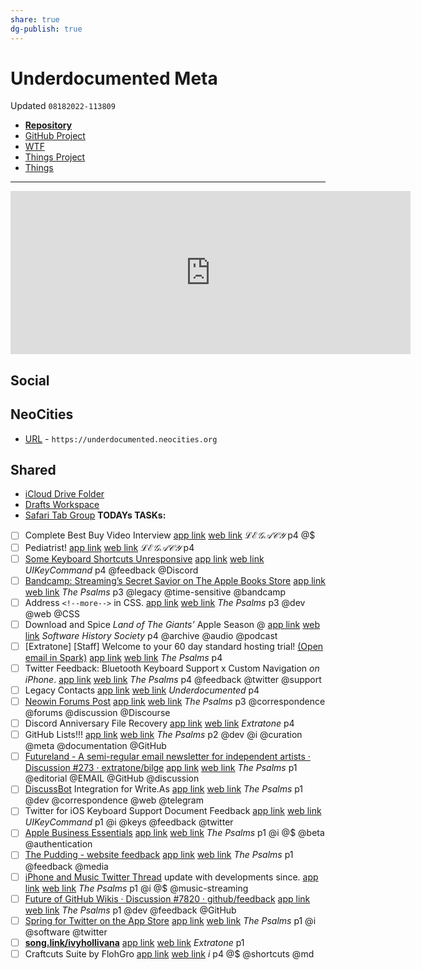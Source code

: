 ```yaml
---
share: true
dg-publish: true
---
```

# Underdocumented Meta
Updated `08182022-113809`

- [**Repository**](https://github.com/extratone/underdocumented)
- [GitHub Project](https://github.com/users/extratone/projects/17)
- [WTF](https://davidblue.wtf/drafts/8D6953D1-03D6-4654-ADB7-DF667AF8AACF.html)
- [Things Project](things:///show?id=EpzULi4RYsQwH5fkYigGqp)
- [Things](things:///show?id=BzMN9TXpXp1zMt55AbqUG2)

---

<iframe id="reddit-embed" src="https://www.redditmedia.com/r/ios/comments/l5p7ly/underdocumented_ios_functions_stuff_you_wish/?ref_source=embed&amp;ref=share&amp;embed=true" sandbox="allow-scripts allow-same-origin allow-popups" style="border: none;" height="261" width="640" scrolling="no"></iframe>

## Social

## NeoCities

- [URL](https://underdocumented.neocities.org) - `https://underdocumented.neocities.org` 

## Shared

- [iCloud Drive Folder](https://www.icloud.com/iclouddrive/055Yk6dHM8c9z4QtgvJaUjrlg#Underdocumented)
- [Drafts Workspace](https://directory.getdrafts.com/w/2CD)
- [Safari Tab Group](https://www.icloud.com/safari-tab-groups/0eeNTF0j3D1oPrYoXXPrBvJEQ#Underdocumented)
 **TODAYs TASKs:**

- [ ] Complete Best Buy Video Interview [app link](todoist://task?id=5216287754) [web link](https://todoist.com/showTask?id=5216287754) *ℒℰ𝒢𝒜𝒞𝒴* p4 @$
- [ ] Pediatrist! [app link](todoist://task?id=5259364009) [web link](https://todoist.com/showTask?id=5259364009) *ℒℰ𝒢𝒜𝒞𝒴* p4
- [ ] [Some Keyboard Shortcuts Unresponsive](https://discord.com/channels/834892608815235093/836712857982205982/902560322114711563) [app link](todoist://task?id=5275053072) [web link](https://todoist.com/showTask?id=5275053072&sync_id=5275053072) *UIKeyCommand* p4 @feedback @Discord
- [ ] [Bandcamp: Streaming’s Secret Savior on The Apple Books Store](https://books.apple.com/us/book/bandcamp-bound/id1553706073) [app link](todoist://task?id=5292888070) [web link](https://todoist.com/showTask?id=5292888070&sync_id=5292888070) *The Psalms* p3 @legacy @time-sensitive @bandcamp
- [ ] Address `<!--more-->` in CSS. [app link](todoist://task?id=5293324489) [web link](https://todoist.com/showTask?id=5293324489&sync_id=5293324489) *The Psalms* p3 @dev @web @CSS
- [ ] Download and Spice *Land of The Giants’* Apple Season @ [app link](todoist://task?id=5293459411) [web link](https://todoist.com/showTask?id=5293459411) *Software History Society* p4 @archive @audio @podcast
- [ ] [Extratone] [Staff] Welcome to your 60 day standard hosting trial! [(Open email in Spark)](readdlespark://bl=QTphc3BoYWx0YXBvc3RsZUBpY2xvdWQuY29tO0lEOnRvcGljLzExLzE1QGV4dHJh%0D%0AdG9uZS50cnlkaXNjb3Vyc2UuY29tOzM1NDc1MzE5NTg%3D) [app link](todoist://task?id=5296956490) [web link](https://todoist.com/showTask?id=5296956490&sync_id=5296956490) *The Psalms* p4
- [ ] Twitter Feedback: Bluetooth Keyboard Support x Custom Navigation *on iPhone*. [app link](todoist://task?id=5325692550) [web link](https://todoist.com/showTask?id=5325692550&sync_id=5325692550) *The Psalms* p4 @feedback @twitter @support
- [ ] Legacy Contacts [app link](todoist://task?id=5326030520) [web link](https://todoist.com/showTask?id=5326030520&sync_id=6097686508) *Underdocumented* p4
- [ ] [Neowin Forums Post](https://www.neowin.net/forum/forum/110-web-browser-discussion-support) [app link](todoist://task?id=5326324887) [web link](https://todoist.com/showTask?id=5326324887&sync_id=5326324887) *The Psalms* p3 @correspondence @forums @discussion @Discourse
- [ ] Discord Anniversary File Recovery [app link](todoist://task?id=5326366895) [web link](https://todoist.com/showTask?id=5326366895) *Extratone* p4
- [ ] GitHub Lists!!! [app link](todoist://task?id=5327641323) [web link](https://todoist.com/showTask?id=5327641323&sync_id=5327641323) *The Psalms* p2 @dev @i @curation @meta @documentation @GitHub
- [ ] [Futureland - A semi-regular email newsletter for independent artists · Discussion #273 · extratone/bilge](https://github.com/extratone/bilge/discussions/273) [app link](todoist://task?id=5328180588) [web link](https://todoist.com/showTask?id=5328180588&sync_id=5328180588) *The Psalms* p1 @editorial @EMAIL @GitHub @discussion
- [ ] [DiscussBot](https://comments.app/) Integration for Write.As [app link](todoist://task?id=5328187561) [web link](https://todoist.com/showTask?id=5328187561&sync_id=5328187561) *The Psalms* p1 @dev @correspondence @web @telegram
- [ ] Twitter for iOS Keyboard Support Document Feedback [app link](todoist://task?id=5328890937) [web link](https://todoist.com/showTask?id=5328890937&sync_id=5328890937) *UIKeyCommand* p1 @i @keys @feedback @twitter
- [ ] [Apple Business Essentials](https://www.apple.com/business/essentials/) [app link](todoist://task?id=5329784747) [web link](https://todoist.com/showTask?id=5329784747&sync_id=5341245987) *The Psalms* p1 @i @$ @beta @authentication
- [ ] [The Pudding - website feedback](https://docs.google.com/forms/d/e/1FAIpQLSe8C4N9yEjELPt6T2FZwAGa1-ia6Obl8_PcHG7kf_VQvvyjVw/viewform) [app link](todoist://task?id=5333447850) [web link](https://todoist.com/showTask?id=5333447850&sync_id=5333447850) *The Psalms* p1 @feedback @media
- [ ] [iPhone and Music Twitter Thread](https://twitter.com/neoyokel/status/1384253390432075783) update with developments since. [app link](todoist://task?id=5335949320) [web link](https://todoist.com/showTask?id=5335949320&sync_id=5335949320) *The Psalms* p1 @i @$ @music-streaming
- [ ] [Future of GitHub Wikis · Discussion #7820 · github/feedback](https://github.com/github/feedback/discussions/7820) [app link](todoist://task?id=5337080347) [web link](https://todoist.com/showTask?id=5337080347&sync_id=5337080347) *The Psalms* p1 @dev @feedback @GitHub
- [ ] [‎Spring for Twitter on the App Store](https://apps.apple.com/us/app/spring-for-twitter/id1508706541?mt=8&ign-mpt=uo%3D4) [app link](todoist://task?id=5338779725) [web link](https://todoist.com/showTask?id=5338779725&sync_id=5338779725) *The Psalms* p1 @i @software @twitter
- [ ] [**song.link/ivyhollivana**](https://odesli.co/dashboard/vwrzswsdxnzj4/manage) [app link](todoist://task?id=5355543520) [web link](https://todoist.com/showTask?id=5355543520) *Extratone* p1
- [ ] Craftcuts Suite by FlohGro [app link](todoist://task?id=5934902703) [web link](https://todoist.com/showTask?id=5934902703) *i* p4 @$ @shortcuts @md
